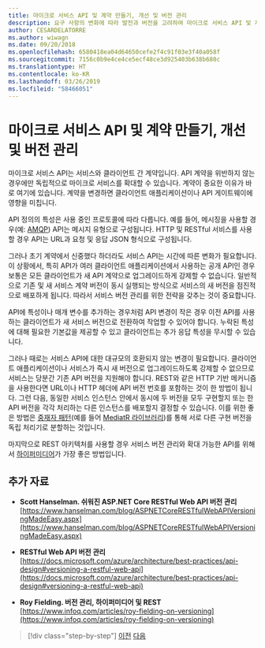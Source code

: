 ```yaml
---
title: 마이크로 서비스 API 및 계약 만들기, 개선 및 버전 관리
description: 요구 사항의 변화에 따라 발전과 버전을 고려하여 마이크로 서비스 API 및 계약을 작성하세요.
author: CESARDELATORRE
ms.author: wiwagn
ms.date: 09/20/2018
ms.openlocfilehash: 6580418ea04d64650cefe2f4c91f03e3f40a058f
ms.sourcegitcommit: 7156c0b9e4ce4ce5ecf48ce3d925403b638b680c
ms.translationtype: HT
ms.contentlocale: ko-KR
ms.lasthandoff: 03/26/2019
ms.locfileid: "58466051"
---
```

# <a name="creating-evolving-and-versioning-microservice-apis-and-contracts"></a>마이크로 서비스 API 및 계약 만들기, 개선 및 버전 관리

마이크로 서비스 API는 서비스와 클라이언트 간 계약입니다. API 계약을 위반하지 않는 경우에만 독립적으로 마이크로 서비스를 확대할 수 있습니다. 계약이 중요한 이유가 바로 여기에 있습니다. 계약을 변경하면 클라이언트 애플리케이션이나 API 게이트웨이에 영향을 미칩니다.

API 정의의 특성은 사용 중인 프로토콜에 따라 다릅니다. 예를 들어, 메시징을 사용할 경우(예: [AMQP](https://www.amqp.org/)) API는 메시지 유형으로 구성됩니다. HTTP 및 RESTful 서비스를 사용할 경우 API는 URL과 요청 및 응답 JSON 형식으로 구성됩니다.

그러나 초기 계약에서 신중했다 하더라도 서비스 API는 시간에 따른 변화가 필요합니다. 이 상황에서, 특히 API가 여러 클라이언트 애플리케이션에서 사용하는 공개 API인 경우 보통은 모든 클라이언트가 새 API 계약으로 업그레이드하게 강제할 수 없습니다. 일반적으로 기존 및 새 서비스 계약 버전이 동시 실행되는 방식으로 서비스의 새 버전을 점진적으로 배포하게 됩니다. 따라서 서비스 버전 관리를 위한 전략을 갖추는 것이 중요합니다.

API에 특성이나 매개 변수를 추가하는 경우처럼 API 변경이 작은 경우 이전 API를 사용하는 클라이언트가 새 서비스 버전으로 전환하여 작업할 수 있어야 합니다.  누락된 특성에 대해 필요한 기본값을 제공할 수 있고 클라이언트는 추가 응답 특성을 무시할 수 있습니다.

그러나 때로는 서비스 API에 대한 대규모의 호환되지 않는 변경이 필요합니다. 클라이언트 애플리케이션이나 서비스가 즉시 새 버전으로 업그레이드하도록 강제할 수 없으므로 서비스는 당분간 기존 API 버전을 지원해야 합니다. REST와 같은 HTTP 기반 메커니즘을 사용한다면 URL이나 HTTP 헤더에 API 버전 번호를 포함하는 것이 한 방법이 됩니다. 그런 다음, 동일한 서비스 인스턴스 안에서 동시에 두 버전을 모두 구현할지 또는 한 API 버전을 각각 처리하는 다른 인스턴스를 배포할지 결정할 수 있습니다. 이를 위한 좋은 방법은 [중재자 패턴](https://en.wikipedia.org/wiki/Mediator_pattern)(예를 들어 [MediatR 라이브러리](https://github.com/jbogard/MediatR))를 통해 서로 다른 구현 버전을 독립 처리기로 분할하는 것입니다.

마지막으로 REST 아키텍처를 사용할 경우 서비스 버전 관리와 확대 가능한 API를 위해서 [하이퍼미디어](https://www.infoq.com/articles/mark-baker-hypermedia)가 가장 좋은 방법입니다.

## <a name="additional-resources"></a>추가 자료

- **Scott Hanselman. 쉬워진 ASP.NET Core RESTful Web API 버전 관리** \
  [https://www.hanselman.com/blog/ASPNETCoreRESTfulWebAPIVersioningMadeEasy.aspx](https://www.hanselman.com/blog/ASPNETCoreRESTfulWebAPIVersioningMadeEasy.aspx)

- **RESTful Web API 버전 관리** \
  [https://docs.microsoft.com/azure/architecture/best-practices/api-design#versioning-a-restful-web-api](https://docs.microsoft.com/azure/architecture/best-practices/api-design#versioning-a-restful-web-api)

- **Roy Fielding. 버전 관리, 하이퍼미디어 및 REST** \
  [https://www.infoq.com/articles/roy-fielding-on-versioning](https://www.infoq.com/articles/roy-fielding-on-versioning)

>[!div class="step-by-step"]
>[이전](asynchronous-message-based-communication.md)
>[다음](microservices-addressability-service-registry.md)